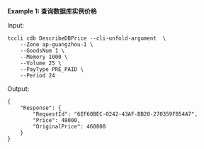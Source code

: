 **Example 1: 查询数据库实例价格**



Input: 

```
tccli cdb DescribeDBPrice --cli-unfold-argument  \
    --Zone ap-guangzhou-1 \
    --GoodsNum 1 \
    --Memory 1000 \
    --Volume 25 \
    --PayType PRE_PAID \
    --Period 24
```

Output: 
```
{
    "Response": {
        "RequestId": "6EF60BEC-0242-43AF-BB20-270359FB54A7",
        "Price": 48000,
        "OriginalPrice": 460800
    }
}
```

